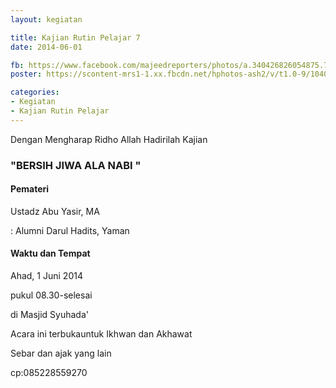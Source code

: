 ```yaml
---
layout: kegiatan

title: Kajian Rutin Pelajar 7
date: 2014-06-01

fb: https://www.facebook.com/majeedreporters/photos/a.340426826054875.74129.339078536189704/593584737405748/
poster: https://scontent-mrs1-1.xx.fbcdn.net/hphotos-ash2/v/t1.0-9/10405667_593584737405748_6287018577439273439_n.jpg?oh=20bbd14f33933f5e90c37d35efcb8d19&oe=571725E9

categories:
- Kegiatan
- Kajian Rutin Pelajar
---
```


Dengan Mengharap Ridho Allah
Hadirilah Kajian

### "BERSIH JIWA ALA NABI "

#### Pemateri

Ustadz Abu Yasir, MA

: Alumni Darul Hadits, Yaman

#### Waktu dan Tempat

Ahad, 1 Juni 2014

pukul 08.30-selesai

di Masjid Syuhada'

Acara ini terbukauntuk Ikhwan dan Akhawat

Sebar dan ajak yang lain

cp:085228559270
